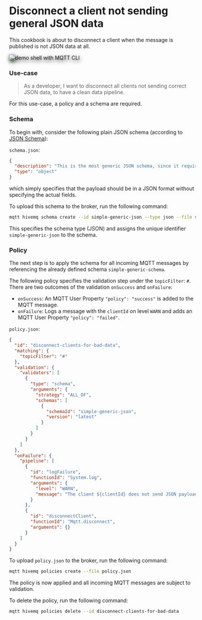 # Disconnect a client not sending general JSON data
This cookbook is about to disconnect a client when the message is published
is not JSON data at all.


<img alt="demo shell with MQTT CLI" style="filter: drop-shadow(2px 4px 6px black)" src="demo.gif">


### Use-case 
> As a developer, I want to disconnect all clients not sending correct JSON data, to have a clean data pipeline.

For this use-case, a policy and a schema are required.


### Schema

To begin with, consider the following plain JSON schema (according to [JSON Schema](https://json-schema.org/)):

`schema.json`:
```json
{
  "description": "This is the most generic JSON schema, since it requires just a JSON object, nothing further specified",
  "type": "object"
}
```

which simply specifies that the payload should be in a JSON format without specifying the actual fields.

To upload this schema to the broker, run the following command:

```bash
mqtt hivemq schema create --id simple-generic-json --type json --file schema.json
```

This specifies the schema type (JSON) and assigns the unique identifier `simple-generic-json` to the schema.


### Policy

The next step is to apply the schema for all incoming MQTT messages by referencing the already defined schema `simple-generic-schema`.

The following policy specifies the validation step under the `topicFilter`: `#`. 
There are two outcomes of the validation `onSuccess` and `onFailure`:

* `onSuccess`: An MQTT User Property `"policy": "success"` is added to the MQTT message.
* `onFailure`: Logs a message with the `clientId` on level `WARN` and adds an MQTT User Property `"policy": "failed"`.

`policy.json`:
```json
{
  "id": "disconnect-clients-for-bad-data",
  "matching": {
    "topicFilter": "#"
  },
  "validation": {
    "validators": [
      {
        "type": "schema",
        "arguments": {
          "strategy": "ALL_OF",
          "schemas": [
            {
              "schemaId": "simple-generic-json",
              "version": "latest"
            }
          ]
        }
      }
    ]
  },
  "onFailure": {
    "pipeline": [
      {
        "id": "logFailure",
        "functionId": "System.log",
        "arguments": {
          "level": "WARN",
          "message": "The client ${clientId} does not send JSON payloads to ${topic}. The client will be disconnected."
        }
      },
      {
        "id": "disconnectClient",
        "functionId": "Mqtt.disconnect",
        "arguments": {}
      }
    ]
  }
}
```

To upload `policy.json` to the broker, run the following command:

```bash
mqtt hivemq policies create --file policy.json
```

The policy is now applied and all incoming MQTT messages are subject to validation.

To delete the policy, run the following command:

```bash
mqtt hivemq policies delete --id disconnect-clients-for-bad-data
```
